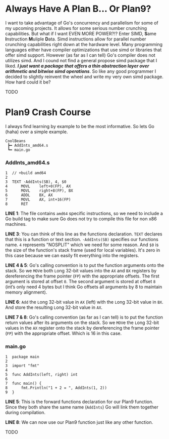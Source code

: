 # Always Have A Plan B... Or Plan9?
I want to take advantage of Go's concurrency and parallelism for some of my upcoming projects. It allows for some serious number crunching capabilities. But what if I want EVEN MORE POWER?!? Enter SIMD, **S**ame **I**nstruction **M**uliple **D**ata. Simd instructions allow for parallel number crunching capabilities right down at the hardware level. Many programming languages either have compiler optimizations that use simd or libraries that offer simd support. However (as far as I can tell) Go's compiler does not utilizes simd. And I cound not find a general propose simd package that I liked. ***I just want a package that offers a thin abstraction layer over arithmetic and bitwise simd operations***. So like any good programmer I decided to slightly reinvent the wheel and write my very own simd package. How hard could it be?
  
TODO
# Plan9 Crash Course
I always find learning by example to be the most informative.
So lets Go (haha) over a simple example.
```
CoolBeans
 ┣━ AddInts_amd64.s
 ┗━ main.go
```
### AddInts_amd64.s
```
1  // +build amd64
2
3  TEXT ·AddInts(SB), 4, $0
4      MOVL    left+0(FP), AX
5      MOVL    right+8(FP), BX
6      ADDL    BX, AX
7      MOVL    AX, int+16(FP)
8      RET
```
**LINE 1**: The file contains ```amd64``` specific instructions, so we need to include a Go build tag to make sure Go does not try to compile this file for non x86 machines.
  
**LINE 3**: You can think of this line as the functions declaration. ```TEXT``` declares that this is a function or text section. ```·AddInts(SB)``` specifies our functions name. ```4``` represents "NOSPLIT" which we need for some reason. And ```$0``` is the size of the function's stack frame (used for local variables). It's zero in this case because we can easily fit everything into the registers.
  
**LINE 4 & 5**: Go's calling convention is to put the function arguments onto the stack. So we ```MOV```e both ```L```ong 32-bit values into the ```AX``` and ```BX``` registers by dereferencing the frame pointer (```FP```) with the appropriate offsets. The first argument is stored at offset ```0```. The second argument is stored at offset ```8``` (int’s only need 4 bytes but I think Go offsets all arguments by 8 to maintain memory alignment).
  
**LINE 6**: ```Add``` the ```L```ong 32-bit value in ```AX``` (left) with the ```L```ong 32-bit value in ```BX```. And store the resulting ```L```ong 32-bit value in ```AX```.
  
**LINE 7 & 8**: Go's calling convention (as far as I can tell) is to put the function return values after its arguments on the stack. So we ```MOV```e the ```L```ong 32-bit values in the ```AX``` register onto the stack by dereferencing the frame pointer (```FP```) with the appropriate offset. Which is 16 in this case.
### main.go
```
1  package main
2
3  import "fmt"
4
5  func AddInts(left, right) int
6
7  func main() {
8      fmt.Println("1 + 2 = ", AddInts(1, 2))
9  }
```
  
**LINE 5**: This is the forward functions declaration for our Plan9 function. Since they both share the same name (```AddInts```) Go will link them together during compilation.
  
**LINE 8**: We can now use our Plan9 function just like any other function.
  
TODO